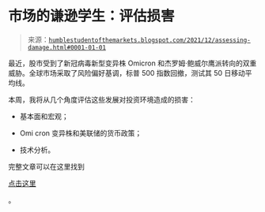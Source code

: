 <!--yml

类别：未分类

日期：2024-05-18 01:50:57

-->

# 市场的谦逊学生：评估损害

> 来源：[`humblestudentofthemarkets.blogspot.com/2021/12/assessing-damage.html#0001-01-01`](https://humblestudentofthemarkets.blogspot.com/2021/12/assessing-damage.html#0001-01-01)

最近，股市受到了新冠病毒新型变异株 Omicron 和杰罗姆·鲍威尔鹰派转向的双重威胁。全球市场采取了风险偏好基调，标普 500 指数回撤，测试其 50 日移动平均线。

本周，我将从几个角度评估这些发展对投资环境造成的损害：

+   基本面和宏观；

+   Omi cron 变异株和美联储的货币政策；

+   技术分析。

完整文章可以在这里找到

[点击这里](https://humblestudentofthemarkets.com/2021/12/04/assessing-the-damage/)

。
